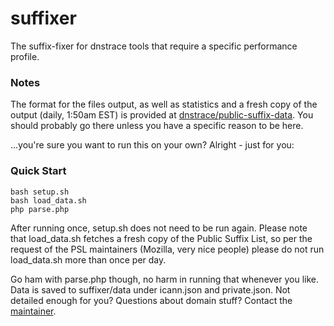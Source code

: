 # suffixer
The suffix-fixer for dnstrace tools that require a specific performance profile.

### Notes

The format for the files output, as well as statistics and a fresh copy of the output (daily, 1:50am EST) is provided at [dnstrace/public-suffix-data](https://github.com/dnstrace/public-suffix-data). You should probably go there unless you have a specific reason to be here.

...you're sure you want to run this on your own? Alright - just for you:

### Quick Start

```
bash setup.sh
bash load_data.sh
php parse.php
```

After running once, setup.sh does not need to be run again. Please note that load_data.sh fetches a fresh copy of the Public Suffix List, so per the request of the PSL maintainers (Mozilla, very nice people) please do not run load_data.sh more than once per day.

Go ham with parse.php though, no harm in running that whenever you like. Data is saved to suffixer/data under icann.json and private.json. Not detailed enough for you? Questions about domain stuff? Contact the [maintainer](https://github.com/tweedge).